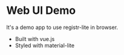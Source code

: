 # Web UI Demo

It's a demo app to use registr-lite in browser.

* Built with vue.js
* Styled with material-lite
